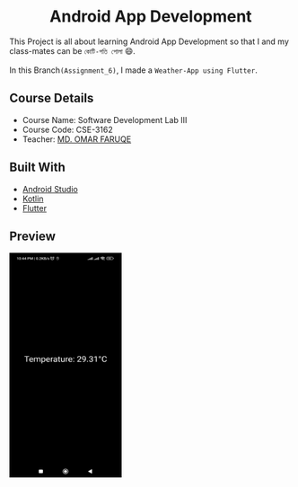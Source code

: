 
<h1 align="center">Android App Development</h1>

This Project is all about learning Android App Development so that I and my class-mates can be `কোটি-পতি পোলা` 😄.
<br><br>In this Branch`(Assignment_6)`, I made a `Weather-App using Flutter`.

## Course Details
- Course Name: Software Development Lab III
- Course Code: CSE-3162
- Teacher: [MD. OMAR FARUQE](https://github.com/omarfaruqe)

## Built With
- [Android Studio](https://developer.android.com/studio)
- [Kotlin](https://developer.android.com/kotlin)
- [Flutter](https://flutter.dev/)

## Preview
<p>
  <img src="preview.jpg" width="200" height="400" title="preview">
</p>